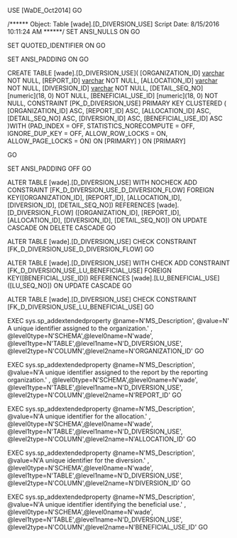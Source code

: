 ﻿USE [WaDE_Oct2014]
GO

/****** Object:  Table [wade].[D_DIVERSION_USE]    Script Date: 8/15/2016 10:11:24 AM ******/
SET ANSI_NULLS ON
GO

SET QUOTED_IDENTIFIER ON
GO

SET ANSI_PADDING ON
GO

CREATE TABLE [wade].[D_DIVERSION_USE](
	[ORGANIZATION_ID] [varchar](10) NOT NULL,
	[REPORT_ID] [varchar](35) NOT NULL,
	[ALLOCATION_ID] [varchar](60) NOT NULL,
	[DIVERSION_ID] [varchar](35) NOT NULL,
	[DETAIL_SEQ_NO] [numeric](18, 0) NOT NULL,
	[BENEFICIAL_USE_ID] [numeric](18, 0) NOT NULL,
 CONSTRAINT [PK_D_DIVERSION_USE] PRIMARY KEY CLUSTERED 
(
	[ORGANIZATION_ID] ASC,
	[REPORT_ID] ASC,
	[ALLOCATION_ID] ASC,
	[DETAIL_SEQ_NO] ASC,
	[DIVERSION_ID] ASC,
	[BENEFICIAL_USE_ID] ASC
)WITH (PAD_INDEX = OFF, STATISTICS_NORECOMPUTE = OFF, IGNORE_DUP_KEY = OFF, ALLOW_ROW_LOCKS = ON, ALLOW_PAGE_LOCKS = ON) ON [PRIMARY]
) ON [PRIMARY]

GO

SET ANSI_PADDING OFF
GO

ALTER TABLE [wade].[D_DIVERSION_USE]  WITH NOCHECK ADD  CONSTRAINT [FK_D_DIVERSION_USE_D_DIVERSION_FLOW] FOREIGN KEY([ORGANIZATION_ID], [REPORT_ID], [ALLOCATION_ID], [DIVERSION_ID], [DETAIL_SEQ_NO])
REFERENCES [wade].[D_DIVERSION_FLOW] ([ORGANIZATION_ID], [REPORT_ID], [ALLOCATION_ID], [DIVERSION_ID], [DETAIL_SEQ_NO])
ON UPDATE CASCADE
ON DELETE CASCADE
GO

ALTER TABLE [wade].[D_DIVERSION_USE] CHECK CONSTRAINT [FK_D_DIVERSION_USE_D_DIVERSION_FLOW]
GO

ALTER TABLE [wade].[D_DIVERSION_USE]  WITH CHECK ADD  CONSTRAINT [FK_D_DIVERSION_USE_LU_BENEFICIAL_USE] FOREIGN KEY([BENEFICIAL_USE_ID])
REFERENCES [wade].[LU_BENEFICIAL_USE] ([LU_SEQ_NO])
ON UPDATE CASCADE
GO

ALTER TABLE [wade].[D_DIVERSION_USE] CHECK CONSTRAINT [FK_D_DIVERSION_USE_LU_BENEFICIAL_USE]
GO

EXEC sys.sp_addextendedproperty @name=N'MS_Description', @value=N' A unique identifier assigned to the organization.' , @level0type=N'SCHEMA',@level0name=N'wade', @level1type=N'TABLE',@level1name=N'D_DIVERSION_USE', @level2type=N'COLUMN',@level2name=N'ORGANIZATION_ID'
GO

EXEC sys.sp_addextendedproperty @name=N'MS_Description', @value=N'A unique identifier assigned to the report by the reporting organization.' , @level0type=N'SCHEMA',@level0name=N'wade', @level1type=N'TABLE',@level1name=N'D_DIVERSION_USE', @level2type=N'COLUMN',@level2name=N'REPORT_ID'
GO

EXEC sys.sp_addextendedproperty @name=N'MS_Description', @value=N'A unique identifier for the allocation.' , @level0type=N'SCHEMA',@level0name=N'wade', @level1type=N'TABLE',@level1name=N'D_DIVERSION_USE', @level2type=N'COLUMN',@level2name=N'ALLOCATION_ID'
GO

EXEC sys.sp_addextendedproperty @name=N'MS_Description', @value=N'A unique identifier for the diversion.' , @level0type=N'SCHEMA',@level0name=N'wade', @level1type=N'TABLE',@level1name=N'D_DIVERSION_USE', @level2type=N'COLUMN',@level2name=N'DIVERSION_ID'
GO

EXEC sys.sp_addextendedproperty @name=N'MS_Description', @value=N'A unique identifier identifying the beneficial use.' , @level0type=N'SCHEMA',@level0name=N'wade', @level1type=N'TABLE',@level1name=N'D_DIVERSION_USE', @level2type=N'COLUMN',@level2name=N'BENEFICIAL_USE_ID'
GO


